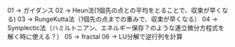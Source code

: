 01 -> ガイダンス
02 -> Heun法(1個先の点との平均をとることで、収束が早くなる)
03 -> RungeKutta法（1個先の点までの重みで、収束が早くなる）
04 -> Symplectic法（ハミルトニアン、エネルギー保存？のような連立微分方程式を解く時に使える？）
05 -> fractal
06 -> LU分解で逆行列を計算
